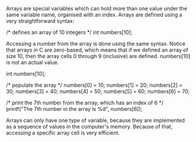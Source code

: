 Arrays are special variables which can hold more than one value under the same variable name, organised with an index. Arrays are defined using a very straightforward syntax:

/* defines an array of 10 integers */
int numbers[10];

Accessing a number from the array is done using the same syntax. Notice that arrays in C are zero-based, which means that if we defined an array of size 10, then the array cells 0 through 9 (inclusive) are defined. numbers[10] is not an actual value.

int numbers[10];

/* populate the array */
numbers[0] = 10;
numbers[1] = 20;
numbers[2] = 30;
numbers[3] = 40;
numbers[4] = 50;
numbers[5] = 60;
numbers[6] = 70;

/* print the 7th number from the array, which has an index of 6 */
printf("The 7th number in the array is %d", numbers[6]);

Arrays can only have one type of variable, because they are implemented as a sequence of values in the computer's memory. Because of that, accessing a specific array cell is very efficient.